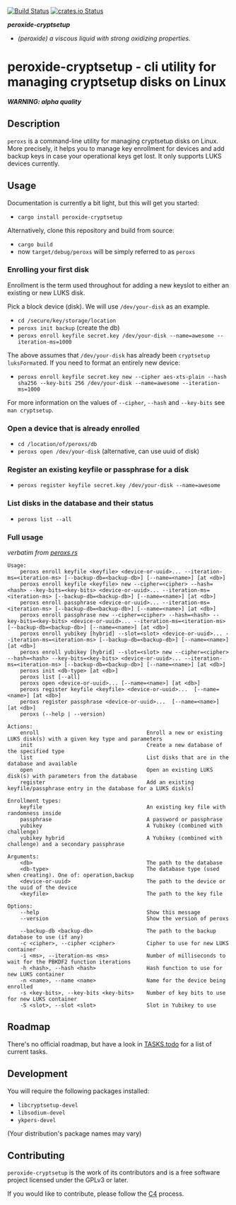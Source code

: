 [![Build Status](https://travis-ci.org/solidninja/peroxide-cryptsetup.png?branch=master)](https://travis-ci.org/solidninja/peroxide-cryptsetup)
[![crates.io Status](https://img.shields.io/crates/v/peroxide-cryptsetup.svg)](https://crates.io/crates/peroxide-cryptsetup)

_**peroxide-cryptsetup**_

* _(peroxide) a viscous liquid with strong oxidizing properties._

# peroxide-cryptsetup - cli utility for managing cryptsetup disks on Linux

_**WARNING: alpha quality**_

## Description

`peroxs` is a command-line utility for managing cryptsetup disks on Linux. More precisely,
it helps you to manage key enrollment for devices and add backup keys in case your operational keys get
lost. It only supports LUKS devices currently.

## Usage

Documentation is currently a bit light, but this will get you started:

* `cargo install peroxide-cryptsetup`

Alternatively, clone this repository and build from source:

 * `cargo build`
 * now `target/debug/peroxs` will be simply referred to as `peroxs`

### Enrolling your first disk

Enrollment is the term used throughout for adding a new keyslot to either an existing or new LUKS disk. 

Pick a block device (disk). We will use `/dev/your-disk` as an example.

 * `cd /secure/key/storage/location`
 * `peroxs init backup` (create the db)
 * `peroxs enroll keyfile secret.key /dev/your-disk --name=awesome --iteration-ms=1000`

The above assumes that `/dev/your-disk` has already been `cryptsetup luksFormat`ed. If you need to format
an entirely new device:

 * `peroxs enroll keyfile secret.key new --cipher aes-xts-plain --hash sha256 --key-bits 256 /dev/your-disk --name=awesome --iteration-ms=1000`

For more information on the values of `--cipher`, `--hash` and `--key-bits` see `man cryptsetup`.

### Open a device that is already enrolled

 * `cd /location/of/peroxs/db`
 * `peroxs open /dev/your-disk` (alternative, can use uuid of disk)

### Register an existing keyfile or passphrase for a disk

* `peroxs register keyfile secret.key /dev/your-disk --name=awesome`

### List disks in the database and their status

* `peroxs list --all`

### Full usage

_verbatim from [peroxs.rs](src/bin/peroxs.rs)_

```
Usage:
    peroxs enroll keyfile <keyfile> <device-or-uuid>... --iteration-ms=<iteration-ms> [--backup-db=<backup-db>] [--name=<name>] [at <db>]
    peroxs enroll keyfile <keyfile> new --cipher=<cipher> --hash=<hash> --key-bits=<key-bits> <device-or-uuid>... --iteration-ms=<iteration-ms> [--backup-db=<backup-db>] [--name=<name>] [at <db>]
    peroxs enroll passphrase <device-or-uuid>... --iteration-ms=<iteration-ms> [--backup-db=<backup-db>] [--name=<name>] [at <db>]
    peroxs enroll passphrase new --cipher=<cipher> --hash=<hash> --key-bits=<key-bits> <device-or-uuid>... --iteration-ms=<iteration-ms> [--backup-db=<backup-db>] [--name=<name>] [at <db>]
    peroxs enroll yubikey [hybrid] --slot=<slot> <device-or-uuid>... --iteration-ms=<iteration-ms> [--backup-db=<backup-db>] [--name=<name>] [at <db>]
    peroxs enroll yubikey [hybrid] --slot=<slot> new --cipher=<cipher> --hash=<hash> --key-bits=<key-bits> <device-or-uuid>... --iteration-ms=<iteration-ms> [--backup-db=<backup-db>] [--name=<name>] [at <db>]
    peroxs init <db-type> [at <db>]
    peroxs list [--all]
    peroxs open <device-or-uuid>... [--name=<name>] [at <db>]
    peroxs register keyfile <keyfile> <device-or-uuid>...  [--name=<name>] [at <db>]
    peroxs register passphrase <device-or-uuid>...  [--name=<name>] [at <db>]
    peroxs (--help | --version)

Actions:
    enroll                                  Enroll a new or existing LUKS disk(s) with a given key type and parameters 
    init                                    Create a new database of the specified type
    list                                    List disks that are in the database and available
    open                                    Open an existing LUKS disk(s) with parameters from the database
    register                                Add an existing keyfile/passphrase entry in the database for a LUKS disk(s)

Enrollment types:
    keyfile                                 An existing key file with randomness inside
    passphrase                              A password or passphrase
    yubikey                                 A Yubikey (combined with challenge)
    yubikey hybrid                          A Yubikey (combined with challenge) and a secondary passphrase

Arguments:
    <db>                                    The path to the database
    <db-type>                               The database type (used when creating). One of: operation,backup
    <device-or-uuid>                        The path to the device or the uuid of the device
    <keyfile>                               The path to the key file 

Options:
    --help                                  Show this message
    --version                               Show the version of peroxs

    --backup-db <backup-db>                 The path to the backup database to use (if any)
    -c <cipher>, --cipher <cipher>          Cipher to use for new LUKS container
    -i <ms>, --iteration-ms <ms>            Number of milliseconds to wait for the PBKDF2 function iterations
    -h <hash>, --hash <hash>                Hash function to use for new LUKS container
    -n <name>, --name <name>                Name for the device being enrolled
    -s <key-bits>, --key-bits <key-bits>    Number of key bits to use for new LUKS container
    -S <slot>, --slot <slot>                Slot in Yubikey to use
```

## Roadmap

There's no official roadmap, but have a look in [TASKS.todo](TASKS.todo) for a list of current tasks.

## Development

You will require the following packages installed:

* `libcryptsetup-devel`
* `libsodium-devel`
* `ykpers-devel`

(Your distribution's package names may vary)

## Contributing

`peroxide-cryptsetup` is the work of its contributors and is a free software project licensed under the 
GPLv3 or later. 

If you would like to contribute, please follow the [C4](http://rfc.zeromq.org/spec:22) process. 
